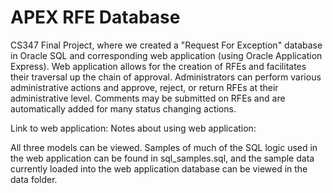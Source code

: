 # APEX RFE Database
CS347 Final Project, where we created a "Request For Exception" database in Oracle SQL and corresponding web application (using Oracle Application Express). Web application allows for the creation of RFEs and facilitates their traversal up the chain of approval. Administrators can perform various administrative actions and approve, reject, or return RFEs at their administrative level. Comments may be submitted on RFEs and are automatically added for many status changing actions. 

Link to web application: 
Notes about using web application:

All three models can be viewed. Samples of much of the SQL logic used in the web application can be found in sql_samples.sql, and the sample data currently loaded into the web application database can be viewed in the data folder.
